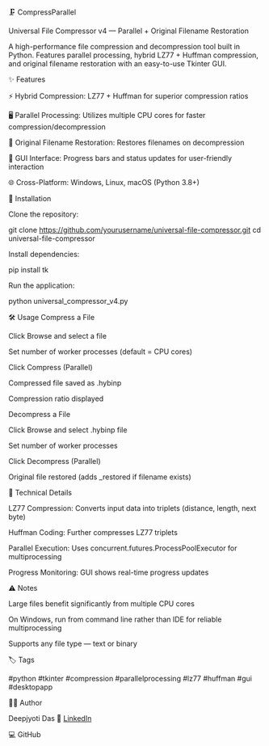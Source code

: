 🗜️ CompressParallel

Universal File Compressor v4 — Parallel + Original Filename Restoration

A high-performance file compression and decompression tool built in Python.
Features parallel processing, hybrid LZ77 + Huffman compression, and original filename restoration with an easy-to-use Tkinter GUI.

✨ Features

⚡ Hybrid Compression: LZ77 + Huffman for superior compression ratios

🖥️ Parallel Processing: Utilizes multiple CPU cores for faster compression/decompression

📄 Original Filename Restoration: Restores filenames on decompression

🧩 GUI Interface: Progress bars and status updates for user-friendly interaction

🌐 Cross-Platform: Windows, Linux, macOS (Python 3.8+)

🔧 Installation

Clone the repository:

git clone https://github.com/yourusername/universal-file-compressor.git
cd universal-file-compressor


Install dependencies:

pip install tk


Run the application:

python universal_compressor_v4.py

🛠️ Usage
Compress a File

Click Browse and select a file

Set number of worker processes (default = CPU cores)

Click Compress (Parallel)

Compressed file saved as .hybinp

Compression ratio displayed

Decompress a File

Click Browse and select .hybinp file

Set number of worker processes

Click Decompress (Parallel)

Original file restored (adds _restored if filename exists)

🧠 Technical Details

LZ77 Compression: Converts input data into triplets (distance, length, next byte)

Huffman Coding: Further compresses LZ77 triplets

Parallel Execution: Uses concurrent.futures.ProcessPoolExecutor for multiprocessing

Progress Monitoring: GUI shows real-time progress updates

⚠️ Notes

Large files benefit significantly from multiple CPU cores

On Windows, run from command line rather than IDE for reliable multiprocessing

Supports any file type — text or binary

🏷️ Tags

#python #tkinter #compression #parallelprocessing #lz77 #huffman #gui #desktopapp

🧑‍💻 Author

Deepjyoti Das
🔗 [LinkedIn](https://www.linkedin.com/in/deepjyotidas1)

💻 GitHub
